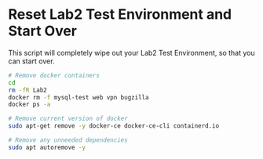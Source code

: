 # Reset Lab2 Test Environment and Start Over

This script will completely wipe out your Lab2 Test Environment, so that you can start over.

```bash
# Remove docker containers
cd 
rm -fR Lab2
docker rm -f mysql-test web vpn bugzilla
docker ps -a
```

```bash
# Remove current version of docker
sudo apt-get remove -y docker-ce docker-ce-cli containerd.io
```

```bash
# Remove any unneeded dependencies
sudo apt autoremove -y
```